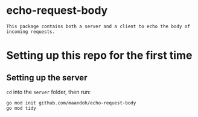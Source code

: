 # echo-request-body

    This package contains both a server and a client to echo the body of incoming requests.

# Setting up this repo for the first time

## Setting up the server

`cd` into the `server` folder, then run:

    go mod init github.com/maandoh/echo-request-body
    go mod tidy
    
